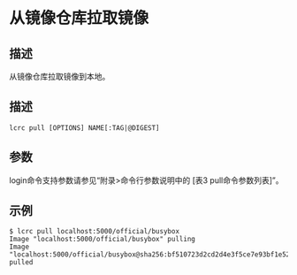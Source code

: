 # 从镜像仓库拉取镜像<a name="ZH-CN_TOPIC_0184808125"></a>

## 描述<a name="zh-cn_topic_0183111389_section1580545185615"></a>

从镜像仓库拉取镜像到本地。

## 描述<a name="zh-cn_topic_0183111389_section161563816572"></a>

```
lcrc pull [OPTIONS] NAME[:TAG|@DIGEST]
```

## 参数<a name="zh-cn_topic_0183111389_section10141195225710"></a>

login命令支持参数请参见“附录>命令行参数说明中的 [表3 pull命令参数列表]”。

## 示例<a name="zh-cn_topic_0183111389_section13707195105818"></a>

```
$ lcrc pull localhost:5000/official/busybox
Image "localhost:5000/official/busybox" pulling
Image "localhost:5000/official/busybox@sha256:bf510723d2cd2d4e3f5ce7e93bf1e52c8fd76831995ac3bd3f90ecc866643aff" pulled
```

